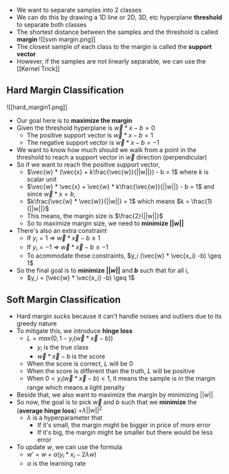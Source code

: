 - We want to separate samples into 2 classes
- We can do this by drawing a 1D line or 2D, 3D, etc hyperplane **threshold** to separate both classes
- The shortest distance between the samples and the threshold is called **margin**
![[svm margin.png]]
- The closest sample of each class to the margin is called the **support vector**
- However, if the samples are not linearly separable, we can use the [[Kernel Trick]]
## Hard Margin Classification
![[hard_margin1.png]]
- Our goal here is to **maximize the margin**
- Given the threshold hyperplane is $\vec{w} * x-b = 0$ 
	- The positive support vector is $\vec{w} * x - b = 1$
	- The negative support vector is $\vec{w} * x - b = -1$
- We want to know how much should we walk from a point in the threshold to reach a support vector in $\vec{w}$ direction (perpendicular)
- So if we want to reach the positive support vector, 
	- $\vec{w} * (\vec{x} + k\frac{\vec{w}}{||w||}) - b = 1$ where $k$ is scalar unit
	- $\vec{w} * \vec{x} + \vec{w} * k\frac{\vec{w}}{||w||} - b = 1$ and since $\vec{w} * x = b$,
	- $k\frac{\vec{w} * \vec{w}}{||w||} = 1$ which means $k = \frac{1}{||w||}$
	- This means, the margin size is $\frac{2}{||w||}$
	- So to maximize margin size, we need to **minimize $||w||$**
- There's also an extra constraint
	- If $y_i = 1$ => $\vec{w} * \vec{x} - b \geq 1$
	- If $y_i = -1$ => $\vec{w} * \vec{x} - b \leq -1$
	- To acommodate these constraints, $y_i (\vec{w} * \vec{x_i} -b) \geq 1$
- So the final goal is to **minimize $||w||$** and **$b$** such that for all $i$,
	- $y_i = (\vec{w} * \vec{x_i} -b) \geq 1$
## Soft Margin Classification
- Hard margin sucks because it can't handle noises and outliers due to its greedy nature
- To mitigate this, we introduce **hinge loss**
	- $L = max(0, 1-y_i(\vec{w} * \vec{x} - b))$ 
		- $y_i$ is the true class 
		- $\vec{w} * \vec{x} - b$ is the score
	- When the score is correct, $L$ will be $0$
	- When the score is different than the truth, $L$ will be positive
	- When $0 < y_i(\vec{w} * \vec{x} - b) < 1$, it means the sample is in the margin range which means a light penalty 
- Beside that, we also want to maximize the margin by minimizing $||w||$
- So now, the goal is to pick $\vec{w}$ and $b$ such that we **minimize** the 
  (**average hinge loss**) $+ \lambda||w||^2$ 
	- $\lambda$ is a hyperparameter that
		- If it's small, the margin might be bigger in price of more error
		- If it's big, the margin might be smaller but there would be less error
- To update $w$, we can use the formula
	- $w' = w + \alpha (y_i * x_i - 2\lambda w)$ 
	- $\alpha$ is the learning rate